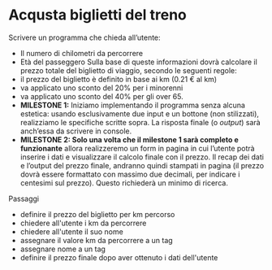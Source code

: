 Acqusta biglietti del treno
===
Scrivere un programma che chieda all’utente:
- Il numero di chilometri da percorrere
- Età del passeggero
Sulla base di queste informazioni dovrà calcolare il prezzo totale del biglietto di viaggio, secondo le seguenti regole:
- il prezzo del biglietto è definito in base ai km (0.21 € al km)
- va applicato uno sconto del 20% per i minorenni
- va applicato uno sconto del 40% per gli over 65.
- **MILESTONE 1:**
Iniziamo implementando il programma senza alcuna estetica: usando esclusivamente due input e un bottone (non stilizzati), realizziamo le specifiche scritte sopra. La risposta finale (o *output*) sarà anch’essa da scrivere in console.
- **MILESTONE 2:
Solo una volta che il milestone 1 sarà completo e funzionante** allora realizzeremo un form in pagina in cui l’utente potrà inserire i dati e visualizzare il calcolo finale con il prezzo.
Il recap dei dati e l’output del prezzo finale, andranno quindi stampati in pagina (il prezzo dovrà essere formattato con massimo due decimali, per indicare i centesimi sul prezzo). Questo richiederà un minimo di ricerca.

Passaggi 
- definire il prezzo del biglietto per km percorso 
- chiedere all'utente i km da percorrere 
- chiedere all'utente il suo nome 
- assegnare il valore km da percorrere a un tag 
- assegnare nome a un tag 
- definire il prezzo finale dopo aver ottenuto i dati dell'utente 





